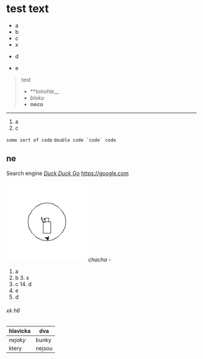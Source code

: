 test text
===

- a
- b
- c
- x
+ d
* e

> test 
> - ***tohohle*__
> - *bloku*
> - __neco__

***

1. a
3. c

`some sort of code`
`` double code `code` code ``

ne
-------------------

Search engine [<em>Duck Duck Go</em>](https://duckduckgo.com "The best search engine for privacy")
<https://google.com>

![Cool](orel.png)
<em>chacha</em>
\-

1. a
2. b
    3. x
4. c
        14. d
156. e
6. d

###### xk h6

|hlavicka|dva|
|--------|---|
|*nejaky*|bunky|
|ktery|nejsou|super|